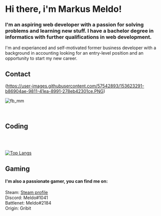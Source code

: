 <h1>Hi there, i'm Markus Meldo!</h1>

<h3>I'm an aspiring web developer with a passion for solving problems and learning new stuff. I have a bachelor degree in informatics with further qualifications in web development.</h3> 

I'm and experianced and self-motivated former business developer with a background in accounting looking for an entry-level position and an opportunity to start my new career.

<h2>Contact </h2>


(https://user-images.githubusercontent.com/57542893/153623291-b86904ae-9811-41ea-8991-278eb42301ce.PNG)

![fb_mm](https://user-images.githubusercontent.com/57542893/153622894-9c1d9140-778e-4977-8552-8de153bad109.PNG)


<br/>

<h2>Coding </h2>
<br/>
<br/>


[![Top Langs](https://github-readme-stats.vercel.app/api/top-langs/?username=Meldoo&layout=compact&theme=radical)](https://github.com/Meldoo/github-readme-stats)

<h2>Gaming </h2>
  <h4>I'm also a passionate gamer, you can find me on:</h4>
Steam: <a href="https://steamcommunity.com/id/Meldo9000/">Steam profile</a>

<br/>
Discord: Meldo#1041
<br/>
Battlenet: Meldo#2184
<br/>
Origin: Gribit
